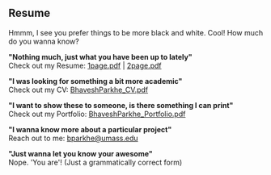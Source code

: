 ## Resume

Hmmm, I see you prefer things to be more black and white. Cool! How much do you wanna know?

**"Nothing much, just what you have been up to lately"**
<br>Check out my Resume: [1page.pdf](/pdf/BhaveshParkhe_Resume.pdf) | [2page.pdf](/pdf/BhaveshParkhe_Resume_Long.pdf)

**"I was looking for something a bit more academic"**
<br>Check out my CV: [BhaveshParkhe_CV.pdf](/pdf/BhaveshParkhe_Resume_Long.pdf)

**"I want to show these to someone, is there something I can print"**
<br>Check out my Portfolio: [BhaveshParkhe_Portfolio.pdf](/pdf/BhaveshParkhe_Portfolio.pdf)

**"I wanna know more about a particular project"**
<br>Reach out to me: bparkhe@umass.edu

**"Just wanna let you know your awesome"**
<br>Nope. 'You are'! (Just a grammatically correct form)

